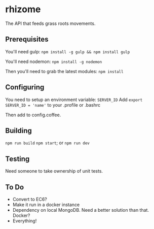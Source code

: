 # rhizome
The API that feeds grass roots movements.
## Prerequisites ##
You'll need gulp:
`npm install -g gulp && npm install gulp`

You'll need nodemon:
`npm install -g nodemon`

Then you'll need to grab the latest modules:
`npm install`
## Configuring ##
You need to setup an environment variable: `SERVER_ID`
Add `export SERVER_ID = 'name'` to your .profile or .bashrc

Then add to config.coffee.
## Building ##
`npm run build`
`npm start`; or
`npm run dev`
## Testing ##
Need someone to take ownership of unit tests.
## To Do ##
- Convert to EC6?
- Make it run in a docker instance
- Dependency on local MongoDB. Need a better solution than that. Docker?
- Everything!
